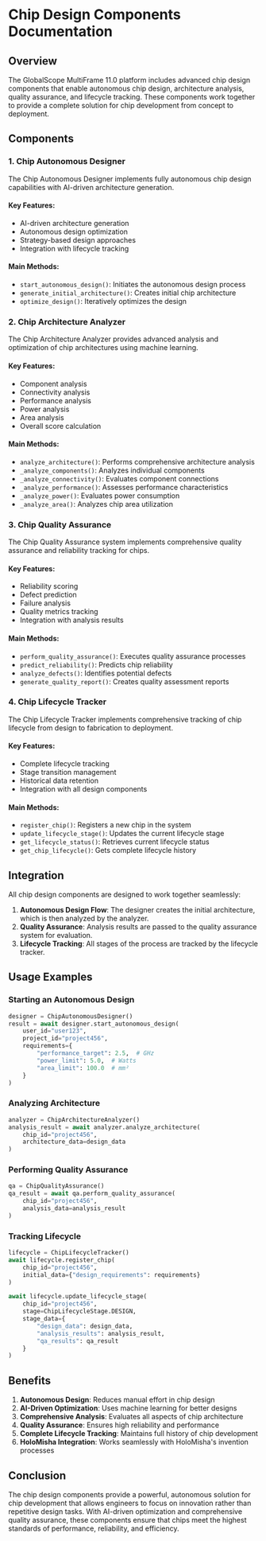 # Chip Design Components Documentation

## Overview

The GlobalScope MultiFrame 11.0 platform includes advanced chip design components that enable autonomous chip design, architecture analysis, quality assurance, and lifecycle tracking. These components work together to provide a complete solution for chip development from concept to deployment.

## Components

### 1. Chip Autonomous Designer

The Chip Autonomous Designer implements fully autonomous chip design capabilities with AI-driven architecture generation.

#### Key Features:
- AI-driven architecture generation
- Autonomous design optimization
- Strategy-based design approaches
- Integration with lifecycle tracking

#### Main Methods:
- `start_autonomous_design()`: Initiates the autonomous design process
- `generate_initial_architecture()`: Creates initial chip architecture
- `optimize_design()`: Iteratively optimizes the design

### 2. Chip Architecture Analyzer

The Chip Architecture Analyzer provides advanced analysis and optimization of chip architectures using machine learning.

#### Key Features:
- Component analysis
- Connectivity analysis
- Performance analysis
- Power analysis
- Area analysis
- Overall score calculation

#### Main Methods:
- `analyze_architecture()`: Performs comprehensive architecture analysis
- `_analyze_components()`: Analyzes individual components
- `_analyze_connectivity()`: Evaluates component connections
- `_analyze_performance()`: Assesses performance characteristics
- `_analyze_power()`: Evaluates power consumption
- `_analyze_area()`: Analyzes chip area utilization

### 3. Chip Quality Assurance

The Chip Quality Assurance system implements comprehensive quality assurance and reliability tracking for chips.

#### Key Features:
- Reliability scoring
- Defect prediction
- Failure analysis
- Quality metrics tracking
- Integration with analysis results

#### Main Methods:
- `perform_quality_assurance()`: Executes quality assurance processes
- `predict_reliability()`: Predicts chip reliability
- `analyze_defects()`: Identifies potential defects
- `generate_quality_report()`: Creates quality assessment reports

### 4. Chip Lifecycle Tracker

The Chip Lifecycle Tracker implements comprehensive tracking of chip lifecycle from design to fabrication to deployment.

#### Key Features:
- Complete lifecycle tracking
- Stage transition management
- Historical data retention
- Integration with all design components

#### Main Methods:
- `register_chip()`: Registers a new chip in the system
- `update_lifecycle_stage()`: Updates the current lifecycle stage
- `get_lifecycle_status()`: Retrieves current lifecycle status
- `get_chip_lifecycle()`: Gets complete lifecycle history

## Integration

All chip design components are designed to work together seamlessly:

1. **Autonomous Design Flow**: The designer creates the initial architecture, which is then analyzed by the analyzer.
2. **Quality Assurance**: Analysis results are passed to the quality assurance system for evaluation.
3. **Lifecycle Tracking**: All stages of the process are tracked by the lifecycle tracker.

## Usage Examples

### Starting an Autonomous Design

```python
designer = ChipAutonomousDesigner()
result = await designer.start_autonomous_design(
    user_id="user123",
    project_id="project456",
    requirements={
        "performance_target": 2.5,  # GHz
        "power_limit": 5.0,  # Watts
        "area_limit": 100.0  # mm²
    }
)
```

### Analyzing Architecture

```python
analyzer = ChipArchitectureAnalyzer()
analysis_result = await analyzer.analyze_architecture(
    chip_id="project456",
    architecture_data=design_data
)
```

### Performing Quality Assurance

```python
qa = ChipQualityAssurance()
qa_result = await qa.perform_quality_assurance(
    chip_id="project456",
    analysis_data=analysis_result
)
```

### Tracking Lifecycle

```python
lifecycle = ChipLifecycleTracker()
await lifecycle.register_chip(
    chip_id="project456",
    initial_data={"design_requirements": requirements}
)

await lifecycle.update_lifecycle_stage(
    chip_id="project456",
    stage=ChipLifecycleStage.DESIGN,
    stage_data={
        "design_data": design_data,
        "analysis_results": analysis_result,
        "qa_results": qa_result
    }
)
```

## Benefits

1. **Autonomous Design**: Reduces manual effort in chip design
2. **AI-Driven Optimization**: Uses machine learning for better designs
3. **Comprehensive Analysis**: Evaluates all aspects of chip architecture
4. **Quality Assurance**: Ensures high reliability and performance
5. **Complete Lifecycle Tracking**: Maintains full history of chip development
6. **HoloMisha Integration**: Works seamlessly with HoloMisha's invention processes

## Conclusion

The chip design components provide a powerful, autonomous solution for chip development that allows engineers to focus on innovation rather than repetitive design tasks. With AI-driven optimization and comprehensive quality assurance, these components ensure that chips meet the highest standards of performance, reliability, and efficiency.